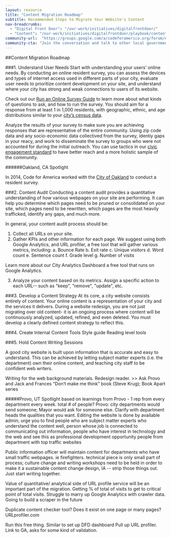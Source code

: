 ```yaml
---
layout: resource
title: "Content Migration Roadmap"
subtitle: Recommended Steps to Migrate Your Website's Content 
nav-breadcrumbs:
  - "Digital Front Door": "/our-work/initiatives/digitalfrontdoor/"
  - "Content": "/our-work/initiatives/digitalfrontdoor/playbook/content/"
community-url:	"https://groups.google.com/a/codeforamerica.org/forum/#!forum/digital-front-door"
community-cta: "Join the conversation and talk to other local government staff in our Digital Front Door community."
---
```



##Content Migration Roadmap

###1. Understand User Needs
Start with understanding your users’ online needs. By conducting an online resident survey, you can assess the devices and types of internet access used in different parts of your city, evaluate user needs to prioritize content development on your site, and understand where your city has strong and weak connections to users of its website. 

Check out our [Run an Online Survey Guide](http://www.codeforamerica.org/our-work/initiatives/digitalfrontdoor/playbook/user-needs/run-a-resident-survey.html) to learn more about what kinds of questions to ask, and how to run the survey. You should aim for a response from at least 1 in 1,000 residents, with geographic, ethnic, and age distributions similar to your [city’s census data](http://factfinder.census.gov/faces/nav/jsf/pages/download_center.xhtml). 

Analyze the results of your survey to make sure you are achieving responses that are representative of the entire community. Using zip code data and any socio-economic data collectived from the survey, identiy gaps in your reacy, and work to disseminate the survey to groups who were not accounted for during the initial outreach. You can use tactics in our [civic engagement standard](http://www.codeforamerica.org/governments/principles/engagement/) to have better reach and a more holistic sample of the community. 


######Oakland, CA Spotlight

In 2014, Code for America worked with the [City of Oakland](http://digifrodo.tumblr.com/post/101788428227/what-are-people-looking-for-on-city-websites) to conduct a resident survey.  



###2. Content Audit
Conducting a content audit provides a quantitative understanding of how various webpages on your site are performing. It can help you determine which pages need to be pruned or consolidated on your site, which pages need to be rewritten, which pages are the most heavily trafficked, identify any gaps, and much more. 

In general, your content audit process should be: 

1. Collect all URLs on your site. 
2. Gather KPIs and other information for each page. We suggest using both Google Analytics, and URL profiler, a free tool that will gather various metrics, including:
	a. Bounce Rate
	b. Exit rate
	c. Unique visitors
	d. Word count
	e. Sentence count
	f. Grade level
	g. Number of visits

Learn more about our City Analytics Dashboard a free tool that runs on Google Analytics. 
	
3. Analyze your content based on its metrics. Assign a specific action to each URL-- such as "keep", "remove", "update", etc. 

###3. Develop a Content Strategy 
At its core, a city website consists entirely of content. Your online content is a representation of your city and the services it delivers. During a website redesign, you are not just migrating over old content- it is an ongoing process where content will be continuously analyzed, updated, refined, and even deleted. You must develop a clearly defined content strategy to reflect this. 


###4. Create Internal Content Tools
 Style guide
 Reading level tools

###5. Hold Content Writing Sessions

A good city website is built upon information that is accurate and easy to understand. This can be achieved by letting subject matter experts (i.e. the department) own their online content, and teaching city staff to be confident web writers. 

Writing for the web background materials. Redesign reader. >> Ask Provo and Jack and Frances “Don’t make me think” book (Steve Krug); Book Apart series 


#####Provo, UT Spotlight
based on learnings from Provo - 1 rep from every department every week. 
total # of people?
Provo: city departments would send someone; Mayor would ask for someone else. Clarify with department heads the qualities that you want. 
Editing the website is done by available admin; urge you to find people who are subject matter experts who understand the content well, person whose job is connected to communicating out information, people who have interest in technology and the web and see this as professional development opportunity
people from department with top traffic websites

Public information officer will maintain content for departments who have small traffic webpages. ie firefighters. 
technical piece is only small part of process; culture change and writing workshops need to be held in order to make it a sustainable content change 
design, IA -- strip those things out. Just start writing together. 




Value of quantitative/ analytical side of URL profile service
	will be an important part of the migration. Getting % of total of visits to get to critical point of total visits. Struggle to marry up Google Analytics with crawler data. Going to build a scraper in the future 

Duplicate content checker tool?
Does it exist on one page or many pages?
URLprofiler.com 



Run this free thing. 
Similar to set up DFD dashboard
Pull up URL profiler. Link to GA, asks for some kind of validation. 
